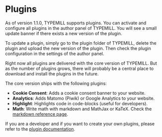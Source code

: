 # Plugins

As of version 1.1.0, TYPEMILL supports plugins. You can activate and configure all plugins in the author panel of TYPEMILL. You will see a small update banner if there exists a new version of the plugin.

To update a plugin, simply go to the plugin folder of TYPEMILL, delete the plugin and upload the new version of the plugin. Then check the plugin configuration in the settings of the author panel. 

Right now all plugins are delivered with the core version of TYPEMILL. But as the number of plugins grows, there will probably be a central place to download and install the plugins in the future.

The core version ships with the following plugins:

* **Cookie Consent**: Adds a cookie consent banner to your website. 
* **Analytics**: Adds Matomo (Piwik) or Google Analytics to your website.
* **Highlight**: Highlights code in code-blocks (useful for developers).
* **Math**: Write math with markdown and MathJax or KaTeX. Check the [markdown reference page](/info/markdown-test).

If you are a developer and if you want to create your own plugins, please refer to the [plugin documentation](/plugin-developers).

